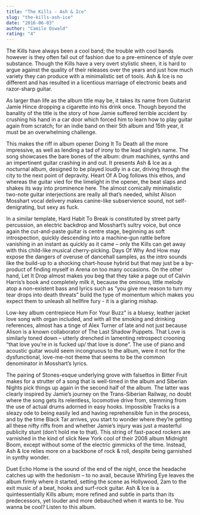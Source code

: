 ```yaml
---
title: "The Kills - Ash & Ice"
slug: "the-kills-ash-ice"
date: "2016-06-03"
author: "Camilo Oswald"
rating: "4"
---
```


The Kills have always been a cool band; the trouble with cool bands however is they often fall out of fashion due to a pre-eminence of style over substance. Though the Kills have a very overt stylistic sheen, it is hard to argue against the quality of their releases over the years and just how much variety they can produce with a minimalistic set of tools. Ash & Ice is no different and has resulted in a licentious marriage of electronic beats and razor-sharp guitar.

As larger than life as the album title may be, it takes its name from Guitarist Jamie Hince dropping a cigarette into his drink once. Though beyond the banality of the title is the story of how Jamie suffered terrible accident by crushing his hand in a car door which forced him to learn how to play guitar again from scratch; for an indie band on their 5th album and 15th year, it must be an overwhelming challenge.

This makes the riff in album opener Doing It To Death all the more impressive, as well as lending a tad of irony to the lead single’s name. The song showcases the bare bones of the album: drum machines, synths and an impertinent guitar crashing in and out. It presents Ash & Ice as a nocturnal album, designed to be played loudly in a car, driving through the city to the next point of depravity. Heart Of A Dog follows this ethos, and whereas the guitar vied for the limelight in the opener, the beat slaps and shakes its way into prominence here. The almost comically minimalistic two-note guitar interjections are really all that’s needed, whilst Alison Mosshart vocal delivery makes canine-like subservience sound, not self-denigrating, but sexy as fuck.

In a similar template, Hard Habit To Break is constituted by street party percussion, an electric backdrop and Mosshart’s sultry voice, but once again the cut-and-paste guitar is centre stage, beginning as soft introspection, quickly descending into a machine-gun rattle before vanishing in an instant as quickly as it came – only the Kills can get away with this child-like musical cherry-picking. Days Of Why And How may expose the dangers of overuse of dancehall samples, as the intro sounds like the build-up to a shocking chart-house hybrid but that may just be a by-product of finding myself in Arena on too many occasions. On the other hand, Let It Drop almost makes you beg that they take a page out of Calvin Harris’s book and completely milk it, because the ominous, little melody atop a non-existent bass and lyrics such as “you give me reason to turn my tear drops into death threats” build the type of momentum which makes you expect them to unleash all hellfire fury - it is a glaring mishap.

Low-key album centrepiece Hum For Your Buzz" is a bluesy, leather jacket love song with organ included, and with all the smoking and drinking references, almost has a tinge of Alex Turner of late and not just because Alison is a known collaborator of The Last Shadow Puppets. That Love is similarly toned down – utterly drenched in lamenting retrospect crooning “that love you’re in is fucked up/ that love is done”. The use of piano and acoustic guitar would seem incongruous to the album, were it not for the dysfunctional, love-me-not theme that seems to be the common denominator in Mosshart’s lyrics.

The pairing of Stones-esque underlying grove with falsettos in Bitter Fruit makes for a strutter of a song that is well-timed in the album and Siberian Nights pick things up again in the second half of the album. The latter was clearly inspired by Jamie’s journey on the Trans-Siberian Railway, no doubt where the song gets its relentless, locomotive drive from, stemming from the use of actual drums adorned in easy hooks. Impossible Tracks is a sleazy ode to being easily led and having reprehensible fun in the process, and by the time Black Tar arrives, you start to wonder where they’re getting all these nifty riffs from and whether Jamie’s injury was just a masterful publicity stunt (don’t hold me to that). This string of fast-paced rockers are varnished in the kind of slick New York cool of their 2008 album Midnight Boom, except without some of the electric gimmicks of the time. Instead, Ash & Ice relies more on a backbone of rock & roll, despite being garnished in synthy wonder.

Duet Echo Home is the sound of the end of the night, once the headache catches up with the hedonism – to no avail, because Whirling Eye leaves the album firmly where it started, setting the scene as Hollywood, 2am to the exit music of a beat, hooks and surf-rock guitar. Ash & Ice is a quintessentially Kills album; more refined and subtle in parts than its predecessors, yet louder and more debauched when it wants to be. You wanna be cool? Listen to this album.
